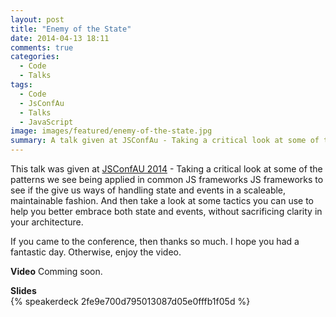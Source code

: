 ```yaml
---
layout: post
title: "Enemy of the State"
date: 2014-04-13 18:11
comments: true
categories:
  - Code
  - Talks
tags:
  - Code
  - JsConfAu
  - Talks
  - JavaScript
image: images/featured/enemy-of-the-state.jpg
summary: A talk given at JSConfAu - Taking a critical look at some of the patterns we see being applied in common JS frameworks to see if the give us ways of handling state and events in a scaleable, maintainable fashion.
---
```



This talk was given at [JSConfAU 2014][1] - Taking a critical look at some of the patterns we see being applied in common JS frameworks JS frameworks to see if the give us ways of handling state and events in a scaleable, maintainable fashion. And then take a look at some tactics you can use to help you better embrace both state and events, without sacrificing clarity in your architecture. 


If you came to the conference, then thanks so much. I hope you had a fantastic day. Otherwise, enjoy the video.

 [1]: http://jsconf.au.com/ "JSConfAU 2014"

**Video**
Comming soon.

**Slides**  
{% speakerdeck 2fe9e700d795013087d05e0fffb1f05d %}